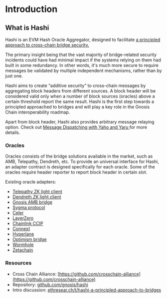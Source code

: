 # Introduction

## What is Hashi

Hashi is an EVM Hash Oracle Aggregator, designed to facilitate [a principled approach to cross-chain bridge security.](https://ethresear.ch/t/hashi-a-principled-approach-to-bridges/14725)

The primary insight being that the vast majority of bridge-related security incidents could have had minimal impact if the systems relying on them had built in some redundancy. In other words, it's much more secure to require messages be validated by multiple independent mechanisms, rather than by just one.

Hashi aims to create “additive security” to cross-chain messages by aggregating block headers from different sources. A block header will be considered valid only when a number of block sources (oracles) above a certain threshold report the same result. Hashi is the first step towards a principled approached to bridges and will play a key role in the Gnosis Chain interoperability roadmap.

Apart from block header, Hashi also provides arbitrary message relaying option. Check out [Message Dispatching with Yaho and Yaru ](v0.1/application.md)for more details.

### Oracles

Oracles consists of the bridge solutions available in the market, such as AMB, Telepathy, Dendreth, etc. To provide an universal interface for Hashi, an adapter contract is designed specifically for each oracle. Some of the oracles require header reporter to report block header in certain slot.

Existing oracle adapters:

* [Telepathy ZK light client](https://docs.telepathy.xyz/)
* [Dendreth ZK light client](https://github.com/metacraft-labs/DendrETH)
* [Gnosis AMB bridge](https://docs.gnosischain.com/bridges/tokenbridge/amb-bridge)
* [Sygma protocol](https://medium.com/buildwithsygma)
* [Celer](https://cbridge.celer.network/1/100/SOS)
* [LayerZero](https://layerzero.network/)
* [Chainlink CCIP](https://docs.chain.link/ccip)
* [Connext](https://www.connext.network/)
* [Hyperlane](https://www.hyperlane.xyz/)
* [Optimism bridge](https://app.optimism.io/bridge/deposit)
* [Wormhole](https://docs.wormhole.com/wormhole/)
* [Zetachain](https://www.zetachain.com/)





### Resources

* Cross Chain Alliance: [https://github.com/crosschain-alliance](https://github.com/crosschain-alliance)
* Repository: [github.com/gnosis/hashi](https://github.com/gnosis/hashi)
* Intro discussion: [ethresear.ch/t/hashi-a-principled-approach-to-bridges](https://ethresear.ch/t/hashi-a-principled-approach-to-bridges/14725)
